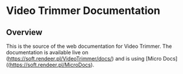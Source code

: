 # Video Trimmer Documentation

## Overview
This is the source of the web documentation for Video Trimmer. The documentation is available live on (https://soft.rendeer.pl/VideoTrimmer/docs/) and is using [Micro Docs]((https://soft.rendeer.pl/MicroDocs).